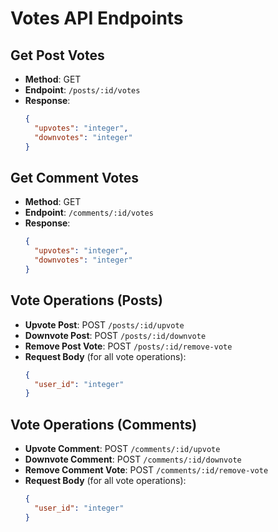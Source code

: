 # Votes API Endpoints

## Get Post Votes

- **Method**: GET
- **Endpoint**: `/posts/:id/votes`
- **Response**:
  ```json
  {
    "upvotes": "integer",
    "downvotes": "integer"
  }
  ```

## Get Comment Votes

- **Method**: GET
- **Endpoint**: `/comments/:id/votes`
- **Response**:
  ```json
  {
    "upvotes": "integer",
    "downvotes": "integer"
  }
  ```

## Vote Operations (Posts)

- **Upvote Post**: POST `/posts/:id/upvote`
- **Downvote Post**: POST `/posts/:id/downvote`
- **Remove Post Vote**: POST `/posts/:id/remove-vote`
- **Request Body** (for all vote operations):
  ```json
  {
    "user_id": "integer"
  }
  ```

## Vote Operations (Comments)

- **Upvote Comment**: POST `/comments/:id/upvote`
- **Downvote Comment**: POST `/comments/:id/downvote`
- **Remove Comment Vote**: POST `/comments/:id/remove-vote`
- **Request Body** (for all vote operations):
  ```json
  {
    "user_id": "integer"
  }
  ```
